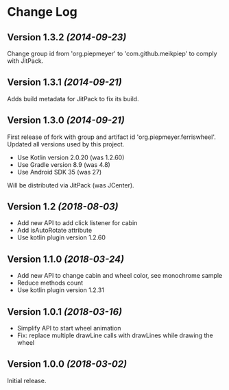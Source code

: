 Change Log
==========

Version 1.3.2 *(2014-09-23)*
----------------------------

Change group id from 'org.piepmeyer' to 'com.github.meikpiep' to comply with JitPack.

Version 1.3.1 *(2014-09-21)*
----------------------------

Adds build metadata for JitPack to fix its build.

Version 1.3.0 *(2014-09-21)*
----------------------------

First release of fork with group and artifact id 'org.piepmeyer.ferriswheel'.
Updated all versions used by this project.

 * Use Kotlin version 2.0.20 (was 1.2.60)
 * Use Gradle version 8.9 (was 4.8)
 * Use Android SDK 35 (was 27)

Will be distributed via JitPack (was JCenter).


Version 1.2 *(2018-08-03)*
--------------------------

 * Add new API to add click listener for cabin
 * Add isAutoRotate attribute
 * Use kotlin plugin version 1.2.60
 
 
Version 1.1.0 *(2018-03-24)*
----------------------------

 * Add new API to change cabin and wheel color, see monochrome sample
 * Reduce methods count
 * Use kotlin plugin version 1.2.31
 
 
Version 1.0.1 *(2018-03-16)*
----------------------------

 * Simplify API to start wheel animation
 * Fix: replace multiple drawLine calls with drawLines while drawing the wheel


Version 1.0.0 *(2018-03-02)*
----------------------------

Initial release.